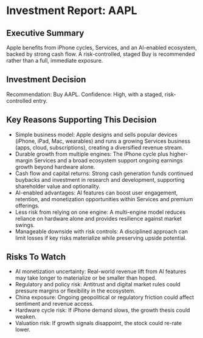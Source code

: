 # Investment Report: AAPL
## Executive Summary
Apple benefits from iPhone cycles, Services, and an AI-enabled ecosystem, backed by strong cash flow. A risk-controlled, staged Buy is recommended rather than a full, immediate exposure.

## Investment Decision
Recommendation: Buy AAPL. Confidence: High, with a staged, risk-controlled entry.

## Key Reasons Supporting This Decision
- Simple business model: Apple designs and sells popular devices (iPhone, iPad, Mac, wearables) and runs a growing Services business (apps, cloud, subscriptions), creating a diversified revenue stream.
- Durable growth from multiple engines: The iPhone cycle plus higher-margin Services and a broad ecosystem support ongoing earnings growth beyond hardware alone.
- Cash flow and capital returns: Strong cash generation funds continued buybacks and investment in research and development, supporting shareholder value and optionality.
- AI-enabled advantages: AI features can boost user engagement, retention, and monetization opportunities within Services and premium offerings.
- Less risk from relying on one engine: A multi-engine model reduces reliance on hardware alone and provides resilience against market swings.
- Manageable downside with risk controls: A disciplined approach can limit losses if key risks materialize while preserving upside potential.

## Risks To Watch
- AI monetization uncertainty: Real-world revenue lift from AI features may take longer to materialize or be smaller than hoped.
- Regulatory and policy risk: Antitrust and digital market rules could pressure margins or flexibility in the ecosystem.
- China exposure: Ongoing geopolitical or regulatory friction could affect sentiment and revenue access.
- Hardware cycle risk: If iPhone demand slows, the growth thesis could weaken.
- Valuation risk: If growth signals disappoint, the stock could re-rate lower.